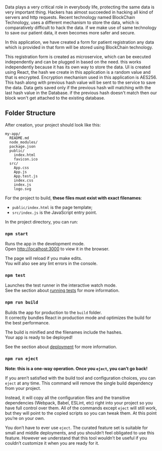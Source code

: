 Data plays a very critical role in everybody life, protecting the same data is very important thing.
Hackers has almost succeeded in hacking all kind of servers and http requests.
Recent technology named BlockChain Technology, uses a different mechanism to store the data, which is comparatively
difficult to hack the data.
if we make use of same technology to save our patient data, it even becomes more safer and secure.

In this application, we have created a form for patient registration any data which is provided in that form will be stored using
BlockChain technology.

This registration form is created as microservice, which can be executed independently and can be plugged in based on the need.
this works independently because it has its own way to store the data. UI is created using React, the hash we create in this application
is a random value and that is encrypted. Encryption mechanism used in this application is AES256.
This hash along with previous hash value will be sent to the service to save the data.
Data gets saved only if the previous hash will matching with the last hash value in the Database.
if the previous hash doesn't match then our block won't get attached to the existing database.

## Folder Structure

After creation, your project should look like this:

```
my-app/
  README.md
  node_modules/
  package.json
  public/
    index.html
    favicon.ico
  src/
    App.css
    App.js
    App.test.js
    index.css
    index.js
    logo.svg
```

For the project to build, **these files must exist with exact filenames**:

* `public/index.html` is the page template;
* `src/index.js` is the JavaScript entry point.

In the project directory, you can run:

### `npm start`

Runs the app in the development mode.<br>
Open [http://localhost:3000](http://localhost:3000) to view it in the browser.

The page will reload if you make edits.<br>
You will also see any lint errors in the console.

### `npm test`

Launches the test runner in the interactive watch mode.<br>
See the section about [running tests](#running-tests) for more information.

### `npm run build`

Builds the app for production to the `build` folder.<br>
It correctly bundles React in production mode and optimizes the build for the best performance.

The build is minified and the filenames include the hashes.<br>
Your app is ready to be deployed!

See the section about [deployment](#deployment) for more information.

### `npm run eject`

**Note: this is a one-way operation. Once you `eject`, you can’t go back!**

If you aren’t satisfied with the build tool and configuration choices, you can `eject` at any time. This command will remove the single build dependency from your project.

Instead, it will copy all the configuration files and the transitive dependencies (Webpack, Babel, ESLint, etc) right into your project so you have full control over them. All of the commands except `eject` will still work, but they will point to the copied scripts so you can tweak them. At this point you’re on your own.

You don’t have to ever use `eject`. The curated feature set is suitable for small and middle deployments, and you shouldn’t feel obligated to use this feature. However we understand that this tool wouldn’t be useful if you couldn’t customize it when you are ready for it.
